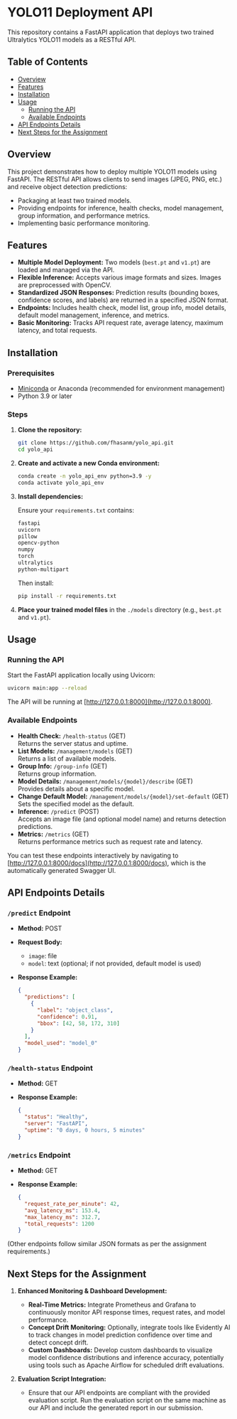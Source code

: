 
# YOLO11 Deployment API

This repository contains a FastAPI application that deploys two trained Ultralytics YOLO11 models as a RESTful API. 

## Table of Contents

- [Overview](#overview)
- [Features](#features)
- [Installation](#installation)
- [Usage](#usage)
  - [Running the API](#running-the-api)
  - [Available Endpoints](#available-endpoints)
- [API Endpoints Details](#api-endpoints-details)
- [Next Steps for the Assignment](#next-steps-for-the-assignment)

## Overview

This project demonstrates how to deploy multiple YOLO11 models using FastAPI. The RESTful API allows clients to send images (JPEG, PNG, etc.) and receive object detection predictions:
- Packaging at least two trained models.
- Providing endpoints for inference, health checks, model management, group information, and performance metrics.
- Implementing basic performance monitoring.

## Features

- **Multiple Model Deployment:** Two models (`best.pt` and `v1.pt`) are loaded and managed via the API.
- **Flexible Inference:** Accepts various image formats and sizes. Images are preprocessed with OpenCV.
- **Standardized JSON Responses:** Prediction results (bounding boxes, confidence scores, and labels) are returned in a specified JSON format.
- **Endpoints:** Includes health check, model list, group info, model details, default model management, inference, and metrics.
- **Basic Monitoring:** Tracks API request rate, average latency, maximum latency, and total requests.

## Installation

### Prerequisites

- [Miniconda](https://docs.conda.io/en/latest/miniconda.html) or Anaconda (recommended for environment management)
- Python 3.9 or later

### Steps

1. **Clone the repository:**

   ```bash
   git clone https://github.com/fhasanm/yolo_api.git
   cd yolo_api
   ```

2. **Create and activate a new Conda environment:**

   ```bash
   conda create -n yolo_api_env python=3.9 -y
   conda activate yolo_api_env
   ```

3. **Install dependencies:**

   Ensure your `requirements.txt` contains:
   ```txt
   fastapi
   uvicorn
   pillow
   opencv-python
   numpy
   torch
   ultralytics
   python-multipart
   ```
   
   Then install:
   ```bash
   pip install -r requirements.txt
   ```

4. **Place your trained model files** in the `./models` directory (e.g., `best.pt` and `v1.pt`).

## Usage

### Running the API

Start the FastAPI application locally using Uvicorn:

```bash
uvicorn main:app --reload
```

The API will be running at [http://127.0.0.1:8000](http://127.0.0.1:8000).

### Available Endpoints

- **Health Check:** `/health-status` (GET)  
  Returns the server status and uptime.
- **List Models:** `/management/models` (GET)  
  Returns a list of available models.
- **Group Info:** `/group-info` (GET)  
  Returns group information.
- **Model Details:** `/management/models/{model}/describe` (GET)  
  Provides details about a specific model.
- **Change Default Model:** `/management/models/{model}/set-default` (GET)  
  Sets the specified model as the default.
- **Inference:** `/predict` (POST)  
  Accepts an image file (and optional model name) and returns detection predictions.
- **Metrics:** `/metrics` (GET)  
  Returns performance metrics such as request rate and latency.

You can test these endpoints interactively by navigating to [http://127.0.0.1:8000/docs](http://127.0.0.1:8000/docs), which is the automatically generated Swagger UI.

## API Endpoints Details

### `/predict` Endpoint

- **Method:** POST  
- **Request Body:**  
  - `image`: file  
  - `model`: text (optional; if not provided, default model is used)
- **Response Example:**

  ```json
  {
    "predictions": [
      {
        "label": "object_class",
        "confidence": 0.91,
        "bbox": [42, 58, 172, 310]
      }
    ],
    "model_used": "model_0"
  }
  ```

### `/health-status` Endpoint

- **Method:** GET  
- **Response Example:**

  ```json
  {
    "status": "Healthy",
    "server": "FastAPI",
    "uptime": "0 days, 0 hours, 5 minutes"
  }
  ```

### `/metrics` Endpoint

- **Method:** GET  
- **Response Example:**

  ```json
  {
    "request_rate_per_minute": 42,
    "avg_latency_ms": 153.4,
    "max_latency_ms": 312.7,
    "total_requests": 1200
  }
  ```

(Other endpoints follow similar JSON formats as per the assignment requirements.)

## Next Steps for the Assignment

1. **Enhanced Monitoring & Dashboard Development:**
   - **Real-Time Metrics:** Integrate Prometheus and Grafana to continuously monitor API response times, request rates, and model performance.
   - **Concept Drift Monitoring:** Optionally, integrate tools like Evidently AI to track changes in model prediction confidence over time and detect concept drift.
   - **Custom Dashboards:** Develop custom dashboards to visualize model confidence distributions and inference accuracy, potentially using tools such as Apache Airflow for scheduled drift evaluations.

2. **Evaluation Script Integration:**
   - Ensure that our API endpoints are compliant with the provided evaluation script. Run the evaluation script on the same machine as our API and include the generated report in our submission.


